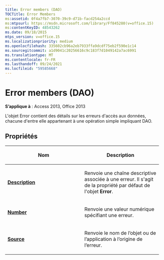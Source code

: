 ```yaml
---
title: Error members (DAO)
TOCTitle: Error Members
ms:assetid: 0f4a7fb7-3070-39c9-d71b-facd254a2ccd
ms:mtpsurl: https://msdn.microsoft.com/library/Ff845280(v=office.15)
ms:contentKeyID: 48543262
ms.date: 09/18/2015
mtps_version: v=office.15
ms.localizationpriority: medium
ms.openlocfilehash: 335602cb96a2eb7933ffa9dcdf75eb2f590e1c14
ms.sourcegitcommit: a1d9041c20256616c9c183f7d1049142a7ac6991
ms.translationtype: MT
ms.contentlocale: fr-FR
ms.lasthandoff: 09/24/2021
ms.locfileid: "59585668"
---
```

# <a name="error-members-dao"></a>Error members (DAO)


**S’applique à** : Access 2013, Office 2013

L'objet Error contient des détails sur les erreurs d'accès aux données, chacune d'entre elle appartenant à une opération simple impliquant DAO.

## <a name="properties"></a>Propriétés

<table>
<colgroup>
<col style="width: 50%" />
<col style="width: 50%" />
</colgroup>
<thead>
<tr class="header">
<th><p>Nom</p></th>
<th><p>Description</p></th>
</tr>
</thead>
<tbody>
<tr class="odd">
<td><p><strong><a href="error-description-property-dao.md">Description</a></strong></p></td>
<td><p>Renvoie une chaîne descriptive associée à une erreur. Il s'agit de la propriété par défaut de l'objet <strong>Error</strong>.</p></td>
</tr>
<tr class="even">
<td><p><strong><a href="error-number-property-dao.md">Number</a></strong></p></td>
<td><p>Renvoie une valeur numérique spécifiant une erreur.</p></td>
</tr>
<tr class="odd">
<td><p><strong><a href="error-source-property-dao.md">Source</a></strong></p></td>
<td><p>Renvoie le nom de l’objet ou de l’application à l’origine de l’erreur.</p></td>
</tr>
</tbody>
</table>

